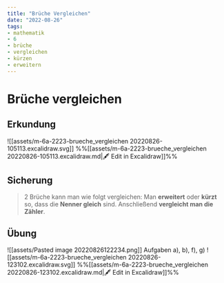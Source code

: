 ```yaml
---
title: "Brüche Vergleichen"
date: "2022-08-26"
tags: 
- mathematik
- 6
- brüche
- vergleichen
- kürzen
- erweitern
---
```


# Brüche vergleichen

## Erkundung
![[assets/m-6a-2223-brueche_vergleichen 20220826-105113.excalidraw.svg]]
%%[[assets/m-6a-2223-brueche_vergleichen 20220826-105113.excalidraw.md|🖋 Edit in Excalidraw]]%%

## Sicherung
> 2 Brüche kann man wie folgt vergleichen:
> Man **erweitert** oder **kürzt** so, dass die **Nenner gleich** sind. Anschließend **vergleicht man die Zähler**.
> 

## Übung
![[assets/Pasted image 20220826122234.png]]
Aufgaben a), b), f), g)
![[assets/m-6a-2223-brueche_vergleichen 20220826-123102.excalidraw.svg]]
%%[[assets/m-6a-2223-brueche_vergleichen 20220826-123102.excalidraw.md|🖋 Edit in Excalidraw]]%%